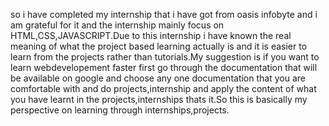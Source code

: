 so i have completed my internship that i have got from oasis infobyte and i am grateful for it and the internship mainly focus on HTML,CSS,JAVASCRIPT.Due to this internship i have known the real meaning of what the project based learning actually is and it is easier to learn from the projects rather than tutorials.My suggestion is if you want to learn webdevelopement faster first go through the documentation that will be available on google and choose any one documentation that you are comfortable with and do projects,internship and apply the content of what you have learnt in the projects,internships thats it.So this is basically my perspective on learning through internships,projects.
